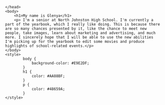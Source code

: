 <!--# index.html
Internal Style sheets -->
<!DOCTYPE html>
<html>
    <head>
        <title>My Personal Introduction</title>
        
    </head>
    <body> 
        <h1>My name is Glenya</h1>
        <p> I'm a senior at North Johnston High School. I'm currently a part of the yearbook, which I really like doing. This is because there are so many chances presented by it, like the chance to meet new people, take images, learn about marketing and advertising, and much more. I sincerely hope that I will be able to use the new abilities I'm picking up for the yearbook to edit some movies and produce highlights of school-related events.</p>
    </body>
    <style>
            body {
                background-color: #E9E2DF;
            }
            h1 {
                color: #AA88BF;
            }
            p {
                color: #48659A;
            }
    </style>

</html>